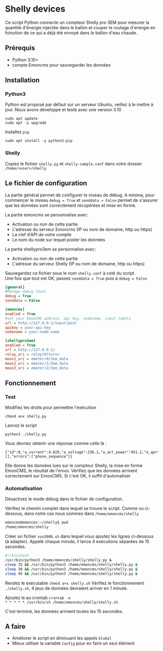 
# Shelly devices

Ce script Python connecte un compteur Shelly pro 3EM pour mesurer la quantité d'énergie injectée dans le ballon et couper le routage d'energie en foinction de ce qui a déjà été envoyé dans le ballon d'eau chaude.


## Prérequis
- Python 3.10+
- compte Emoncms pour sauvegarder les données

## Installation

### Python3
Python est proposé par défaut sur un serveur Ubuntu, veillez à le mettre à jour. Nous avons développé et testé avec une version 3.10
```
sudo apt update
sudo apt -y upgrade
```
Installez `pip`
````
sudo apt install -y python3-pip
````

### Shelly
Copiez le fichier `shelly.py` et `shelly-sample.conf` dans votre dossier `/home/<user>/shelly`

## Le fichier de configuration
La partie général permet de configurer le niveau de débug. A minima, pour commencer le niveau `debug = True` et `senddata = False` permet de s'assurer que les données sont correctement récupérées et mise en forme. 

La partie emoncms se personnalise avec:
- Activation ou non de cette partie
- L'adresse du serveur Emoncms (IP ou nom de domaine, http ou https)
- La clef d'API de votre compte
- Le nom du node sur lequel poster les données

La partie shellypro3em se personnalise avec:
- Activation ou non de cette partie
- L'adresse du serveur Shelly (IP ou nom de domaine, http ou https)

Sauvegardez ce fichier sous le nom `shelly.conf` à coté du script.  
Une fois que tout est OK, passez `senddata = True` puis à `debug = False`


````ini
[general]
#Manage debug level
debug = True
senddata = False

[emoncms]
enabled = True
#set your EmonCMS address, api key, nodename, input labels
url = http://127.0.0.1/input/post
apikey = your-api-key
nodename = your-node-name

[shellypro3em]
enabled = True
url = http://127.0.0.1/
relay_uri = relay/0?turn=
meas1_uri = emeter/0/3em_data
meas2_uri = emeter/1/3em_data
meas3_uri = emeter/2/3em_data

````

## Fonctionnement

### Test
Modifiez les droits pour permettre l'exécution
````
chmod a+x shelly.py
````
Lancez le script
````
python3 ./shelly.py
````
Vous devriez obtenir une réponse comme celle là :
````
{"id":0,"a_current":4.029,"a_voltage":236.1,"a_act_power":951.2,"a_aprt_power":951.9,"a_pf":1,"a_freq":50,"b_current":4.027,"b_voltage":236.201,"b_act_power":-951.1,"b_aprt_power":951.8,"b_pf":1,"b_freq":50,"c_current":3.03,"c_voltage":236.402,"c_active_power":715.4,"c_aprt_power":716.2,"c_pf":1,"c_freq":50,"n_current":11.029,"total_current":11.083,"total_act_power":2484.782,"total_aprt_power":2486.7,"user_calibrated_phase":[],"errors":["phase_sequence"]}
````
Elle donne les données lues sur le compteur Shelly, la mise en forme EmonCMS, le résultat de l'envoi. Vérifiez que les données arrivent correctement sur EmonCMS. Si c'est OK, il suffit d'automatiser

### Automatisation
Désactivez le mode débug dans le fichier de configuration.  

Vérifiez le chemin complet dans lequel se trouve le script. Comme vu ci-dessous, dans notre cas nous sommes dans `/home/emoncms/shelly`
```sh
emoncms@emoncms:~/shelly$ pwd
/home/emoncms/shelly
```
Créer un fichier `sun2000.sh` dans lequel vous ajoutez les lignes ci-dessous (à adapter). Appelé chaque minute, il lance 4 exécutions séparées de 15 secondes.

````sh
#!/bin/bash
/usr/bin/python3 /home/emoncms/shelly/shelly.py &
sleep 15 && /usr/bin/python3 /home/emoncms/shelly/shelly.py &
sleep 30 && /usr/bin/python3 /home/emoncms/shelly/shelly.py &
sleep 45 && /usr/bin/python3 /home/emoncms/shelly/shelly.py &
````
Rendez le exécutable `chmod a+x shelly.sh`
Vérifiez le fonctionnement `./shelly.sh`, 4 jeux de données devraient arriver en 1 minute.

Ajoutez le au crontab `crontab -e`  
`* * * * * /usr/bin/sh /home/emoncms/shelly/shelly.sh`

C'est terminé, les données arrivent toutes les 15 secondes.

## A faire
- Améliorer le script en diminuant les appels `Global`
- Mieux utiliser la variable `Config` pour en faire un seul élément


